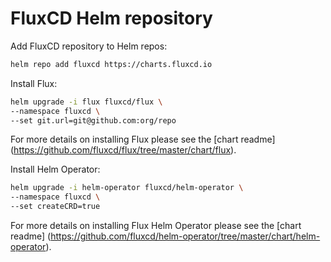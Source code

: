 # FluxCD Helm repository

Add FluxCD repository to Helm repos:

```bash
helm repo add fluxcd https://charts.fluxcd.io
```

Install Flux:

```bash
helm upgrade -i flux fluxcd/flux \
--namespace fluxcd \
--set git.url=git@github.com:org/repo
```

For more details on installing Flux please see the [chart readme]
(https://github.com/fluxcd/flux/tree/master/chart/flux).

Install Helm Operator:

```bash
helm upgrade -i helm-operator fluxcd/helm-operator \
--namespace fluxcd \
--set createCRD=true
```

For more details on installing Flux Helm Operator please see the [chart readme]
(https://github.com/fluxcd/helm-operator/tree/master/chart/helm-operator).
